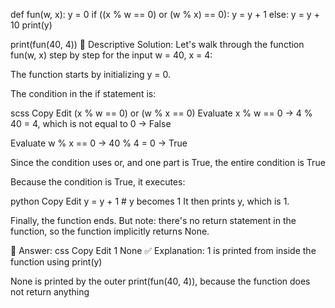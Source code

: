 def fun(w, x):
    y = 0
    if ((x % w == 0) or (w % x) == 0):
        y = y + 1
    else:
        y = y + 10
    print(y)

print(fun(40, 4))
🔹 Descriptive Solution:
Let's walk through the function fun(w, x) step by step for the input w = 40, x = 4:

The function starts by initializing y = 0.

The condition in the if statement is:

scss
Copy
Edit
(x % w == 0) or (w % x == 0)
Evaluate x % w == 0 → 4 % 40 = 4, which is not equal to 0 → False

Evaluate w % x == 0 → 40 % 4 = 0 → True

Since the condition uses or, and one part is True, the entire condition is True

Because the condition is True, it executes:

python
Copy
Edit
y = y + 1  # y becomes 1
It then prints y, which is 1.

Finally, the function ends. But note: there's no return statement in the function, so the function implicitly returns None.

🔹 Answer:
css
Copy
Edit
1
None
✅ Explanation:
1 is printed from inside the function using print(y)

None is printed by the outer print(fun(40, 4)), because the function does not return anything
